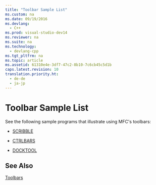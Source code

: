 ```yaml
---
title: "Toolbar Sample List"
ms.custom: na
ms.date: 09/19/2016
ms.devlang: 
  - C++
ms.prod: visual-studio-dev14
ms.reviewer: na
ms.suite: na
ms.technology: 
  - devlang-cpp
ms.tgt_pltfrm: na
ms.topic: article
ms.assetid: 61310e4e-3df7-47c2-8b10-7c6cb45c5d1b
caps.latest.revision: 10
translation.priority.ht: 
  - de-de
  - ja-jp
---
```

# Toolbar Sample List
See the following sample programs that illustrate using MFC's toolbars:  
  
-   [SCRIBBLE](../vs140/Visual-C---Samples.md)  
  
-   [CTRLBARS](../vs140/Visual-C---Samples.md)  
  
-   [DOCKTOOL](../vs140/Visual-C---Samples.md)  
  
## See Also  
 [Toolbars](../vs140/Toolbars.md)